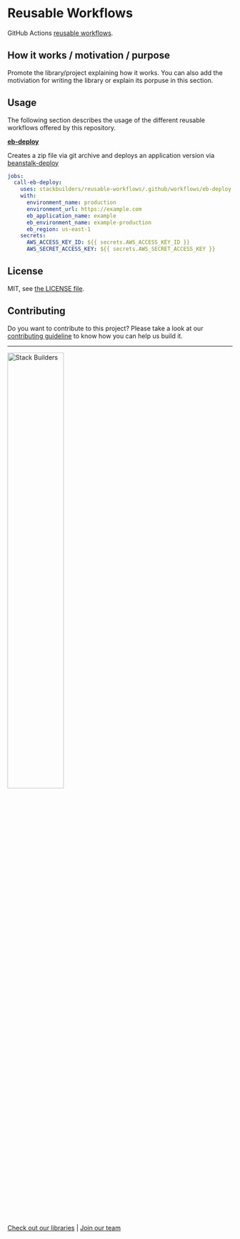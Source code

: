 # Reusable Workflows

GitHub Actions [reusable workflows][reusable-workflows].

## How it works / motivation / purpose

Promote the library/project explaining how it works. You can also add the
motiviation for writing the library or explain its porpuse in this section.

## Usage

The following section describes the usage of the different reusable workflows
offered by this repository.

**[eb-deploy](.github/workflows/eb-deploy.yml)**

Creates a zip file via git archive and deploys an application version via
[beanstalk-deploy][beanstalk-deploy]


```yml
jobs:
  call-eb-deploy:
    uses: stackbuilders/reusable-workflows/.github/workflows/eb-deploy.yml@main
    with:
      environment_name: production
      environment_url: https://example.com
      eb_application_name: example
      eb_environment_name: example-production
      eb_region: us-east-1
    secrets:
      AWS_ACCESS_KEY_ID: ${{ secrets.AWS_ACCESS_KEY_ID }}
      AWS_SECRET_ACCESS_KEY: ${{ secrets.AWS_SECRET_ACCESS_KEY }}
```

## License

MIT, see [the LICENSE file](LICENSE).

## Contributing

Do you want to contribute to this project? Please take a look at our
[contributing guideline](docs/CONTRIBUTING.md) to know how you can help us
build it.

---
<img src="https://www.stackbuilders.com/media/images/Sb-supports.original.png" alt="Stack Builders" width="50%"></img>  
[Check out our libraries](https://github.com/stackbuilders/) | [Join our team](https://www.stackbuilders.com/join-us/)

[beanstalk-deploy]: https://github.com/einaregilsson/beanstalk-deploy
[reusable-workflows]: https://docs.github.com/en/actions/using-workflows/reusing-workflows
